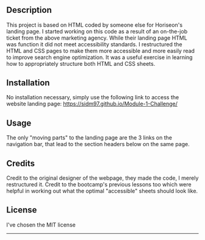 # <Horiseon-webpage-refactored>

## Description

This project is based on HTML coded by someone else for Horiseon's landing page. I started working on this code as a result of an on-the-job ticket from the above marketing agency. While their landing page HTML was function it did not meet accessibility standards. I restructured the HTML and CSS pages to make them more accessible and more easily read to improve search engine optimization. It was a useful exercise in learning how to appropriately structure both HTML and CSS sheets.

## Installation

No installation necessary, simply use the following link to access the website landing page: https://sidm97.github.io/Module-1-Challenge/

## Usage

The only "moving parts" to the landing page are the 3 links on the navigation bar, that lead to the section headers below on the same page.

## Credits

Credit to the original designer of the webpage, they made the code, I merely restructured it. Credit to the bootcamp's previous lessons too which were helpful in working out what the optimal "accessible" sheets should look like.

## License

I've chosen the MIT license

---
